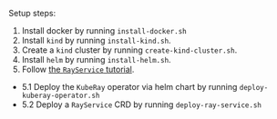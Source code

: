 Setup steps:

1. Install docker by running `install-docker.sh`
2. Install `kind` by running `install-kind.sh`.
3. Create a `kind` cluster by running `create-kind-cluster.sh`.
4. Install `helm` by running `install-helm.sh`.
5. Follow [the `RayService` tutorial](https://docs.ray.io/en/latest/cluster/kubernetes/user-guides/rayservice.html#example-serve-two-simple-ray-serve-applications-using-rayservice).
  - 5.1 Deploy the `KubeRay` operator via helm chart by running `deploy-kuberay-operator.sh`
  - 5.2 Deploy a `RayService` CRD by running `deploy-ray-service.sh`